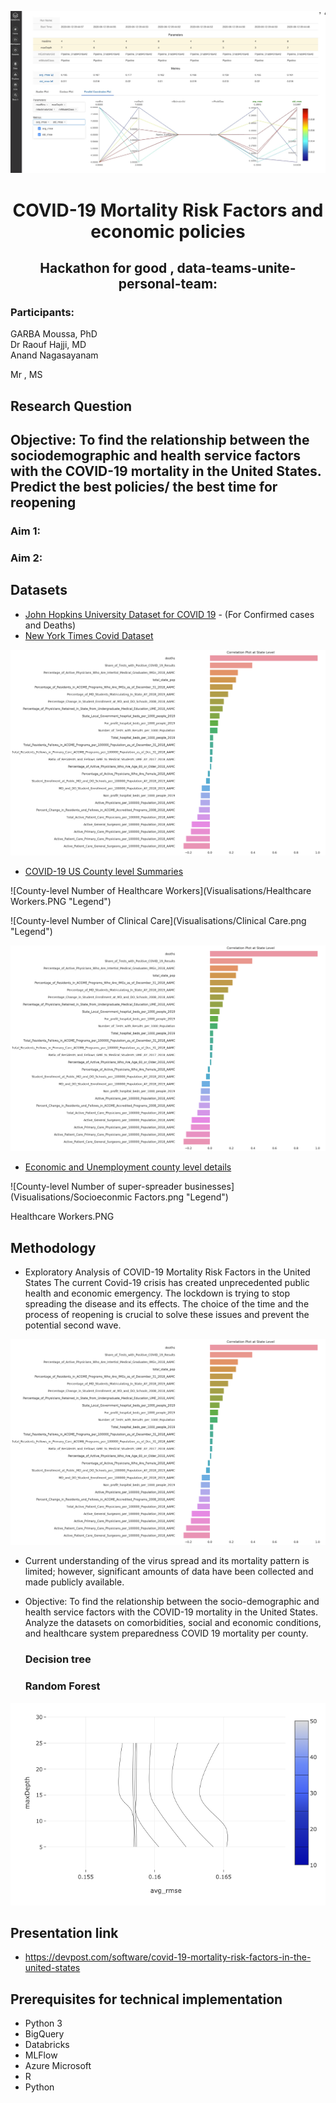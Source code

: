 
![County-level Number of super-spreader businesses](Visualisations/MLFlow.png "Legend")



<h1 align=center>COVID-19 Mortality Risk Factors and economic policies</h1>


<h2 align=center>Hackathon for good , data-teams-unite-personal-team:</h2>

<h3>Participants: </h3>

GARBA Moussa, PhD<br>
Dr Raouf Hajji, MD <br>
Anand Nagasayanam <br>

Mr , MS<br>


<h2>Research Question</h2>


## Objective: To find the relationship between the sociodemographic and health service factors with the COVID-19 mortality in the United States. Predict the best policies/ the best time for reopening
### Aim 1: 
### Aim 2: 

## Datasets
* [John Hopkins University Dataset for COVID 19](https://github.com/CSSEGISandData/COVID-19) - (For Confirmed cases and Deaths) 
* [New York Times Covid Dataset](https://github.com/nytimes/covid-19-data) 

![correlation between deaths and cases county level](Visualisations/correlation_by_county_level.png "Legend")

* [COVID-19 US County level Summaries](https://github.com/JieYingWu/COVID-19_US_County-level_Summaries)

![County-level Number of Healthcare Workers](Visualisations/Healthcare Workers.PNG "Legend")

![County-level Number of Clinical Care](Visualisations/Clinical Care.png "Legend")

![features correlation_by_county_level](Visualisations/correlation_by_county_level.png "Legend")

* [Economic and Unemployment county level details](https://www.ers.usda.gov/webdocs/DataFiles/48747/Unemployment.xls?v=990.7) 

![County-level Number of super-spreader businesses](Visualisations/Socioeconmic Factors.png "Legend")

Healthcare Workers.PNG
## Methodology 


* Exploratory Analysis of COVID-19 Mortality Risk Factors in the United States The current Covid-19 crisis has created unprecedented public health and economic emergency. The lockdown is trying to stop spreading the disease and its effects. The choice of the time and the process of reopening is crucial to solve these issues and prevent the potential second wave.

![County-level Number of super-spreader businesses](Visualisations/correlation_by_county_level.png "Legend")
    
    
* Current understanding of the virus spread and its mortality pattern is limited; however, significant amounts of data have been collected and made publicly available.

* Objective: To find the relationship between the socio-demographic and health service factors with the COVID-19 mortality in the United States. Analyze the datasets on comorbidities, social and economic conditions, and healthcare system preparedness COVID 19 mortality per county.


    ### Decision tree 
    
    
    ### Random Forest  
    
![County-level Number of super-spreader businesses](Visualisations/metrics_random_forest.png "Legend")
    
## Presentation link 

- https://devpost.com/software/covid-19-mortality-risk-factors-in-the-united-states 

## Prerequisites for technical implementation 

- Python 3
- BigQuery 
- Databricks
- MLFlow
- Azure Microsoft 
- R 
- Python 
